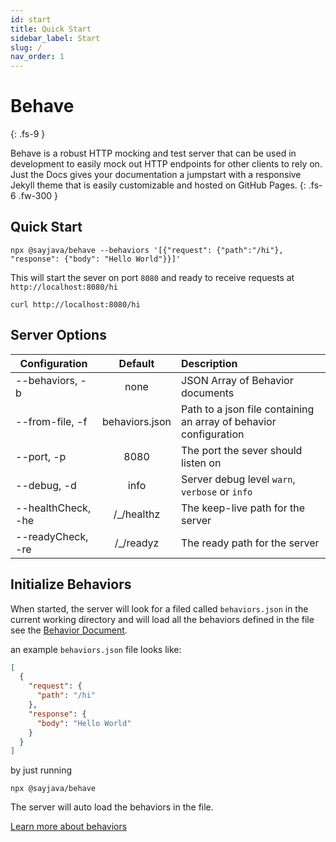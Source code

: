 ```yaml
---
id: start
title: Quick Start
sidebar_label: Start
slug: /
nav_order: 1
---
```


# Behave
{: .fs-9 }

Behave is a robust HTTP mocking and test server that can be used in development to easily mock out HTTP endpoints for other clients to rely on.
Just the Docs gives your documentation a jumpstart with a responsive Jekyll theme that is easily customizable and hosted on GitHub Pages.
{: .fs-6 .fw-300 }

## Quick Start

```shell
npx @sayjava/behave --behaviors '[{"request": {"path":"/hi"}, "response": {"body": "Hello World"}}]'
```

This will start the sever on port `8080` and ready to receive requests at `http://localhost:8080/hi`


```shell
curl http://localhost:8080/hi
```

## Server Options

| Configuration       |    Default     | Description                                                       |
| ------------------- | :------------: | :---------------------------------------------------------------- |
| \--behaviors, -b    |      none      | JSON Array of Behavior documents                                  |
| \--from-file, -f    | behaviors.json | Path to a json file containing an array of behavior configuration |
| \--port, -p         |      8080      | The port the sever should listen on                               |
| \--debug, -d        |      info      | Server debug level `warn`, `verbose` or `info`                    |
| \--healthCheck, -he |  /\_/healthz   | The keep-live path for the server                                 |
| \--readyCheck, -re  |   /\_/readyz   | The ready path for the server                                     |

## Initialize Behaviors

When started, the server will look for a filed called `behaviors.json` in the current working directory and will load all the behaviors defined in the file see the [Behavior Document](/guide#Server-Behavior).

an example `behaviors.json` file looks like:

```json
[
  {
    "request": {
      "path": "/hi"
    },
    "response": {
      "body": "Hello World"
    }
  }
]
```

by just running

```shell
npx @sayjava/behave
```

The server will auto load the behaviors in the file.

[Learn more about behaviors](/guide)
